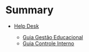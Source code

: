 # Summary

* [Help Desk](helpDesk/README.md)

    * [Guia Gestão Educacional](helpDesk/gestaoEducacional.md)
    * [Guia Controle Interno](helpDesk/controleInterno.md)
